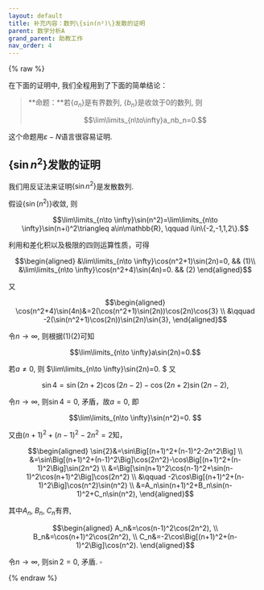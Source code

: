```yaml
---
layout: default
title: 补充内容：数列\{sin(n²)\}发散的证明
parent: 数学分析A
grand_parent: 助教工作
nav_order: 4
---
```


{% raw %}

在下面的证明中, 我们全程用到了下面的简单结论：

> **命题：**若$\lbrace a_n\rbrace$是有界数列, $\lbrace b_n\rbrace$是收敛于0的数列, 则
> 
> $$\lim\limits_{n\to\infty}a_nb_n=0.$$

这个命题用$\varepsilon-N$语言很容易证明. 



## $\lbrace \sin n^2\rbrace$发散的证明


我们用反证法来证明$\lbrace \sin n^2\rbrace$是发散数列. 

假设$\left\lbrace\sin(n^2)\right\rbrace$收敛, 则

$$\lim\limits_{n\to \infty}\sin(n^2)=\lim\limits_{n\to \infty}\sin(n+i)^2\triangleq a\in\mathbb{R}, \qquad i\in\{-2,-1,1,2\}.$$

利用和差化积以及极限的四则运算性质，可得

$$\begin{aligned}
&\lim\limits_{n\to \infty}\cos(n^2+1)\sin(2n)=0, && (1)\\
&\lim\limits_{n\to \infty}\cos(n^2+4)\sin(4n)=0. && (2)
\end{aligned}$$

又

$$\begin{aligned}
\cos(n^2+4)\sin(4n)&=2(\cos(n^2+1)\sin(2n))\cos(2n)\cos{3} \\
&\qquad -2(\sin(n^2+1)\cos(2n))\sin(2n)\sin{3},
\end{aligned}$$

令$n\to \infty$, 则根据$(1)(2)$可知

$$\lim\limits_{n\to \infty}a\sin(2n)=0.$$

若$a\neq 0$, 则
$\lim\limits_{n\to \infty}\sin(2n)=0. $
又

$$\sin{4}=\sin(2n+2)\cos(2n-2)-\cos(2n+2)\sin(2n-2),$$

令$n\to \infty$, 则$\sin{4}=0$, 矛盾，故$a=0$, 即

$$\lim\limits_{n\to \infty}\sin(n^2)=0. $$ 

又由$(n+1)^2+(n-1)^2-2n^2=2$知，

$$\begin{aligned}
\sin{2}&=\sin\Big[(n+1)^2+(n-1)^2-2n^2\Big] \\
&=\sin\Big[(n+1)^2+(n-1)^2\Big]\cos(2n^2)-\cos\Big[(n+1)^2+(n-1)^2\Big]\sin(2n^2) \\
&=\Big[\sin(n+1)^2\cos(n-1)^2+\sin(n-1)^2\cos(n+1)^2\Big]\cos(2n^2) \\
&\qquad -2\cos\Big[(n+1)^2+(n-1)^2\Big]\cos(n^2)\sin(n^2) \\
&=A_n\sin(n+1)^2+B_n\sin(n-1)^2+C_n\sin(n^2),
\end{aligned}$$

其中$A_n,\;B_n,\;C_n$有界, 

$$\begin{aligned}
A_n&=\cos(n-1)^2\cos(2n^2), \\
B_n&=\cos(n+1)^2\cos(2n^2), \\
C_n&=-2\cos\Big[(n+1)^2+(n-1)^2\Big]\cos(n^2).
\end{aligned}$$

令$n\to \infty$, 则$\sin{2}=0$, 矛盾. $\square$	

{% endraw %}
